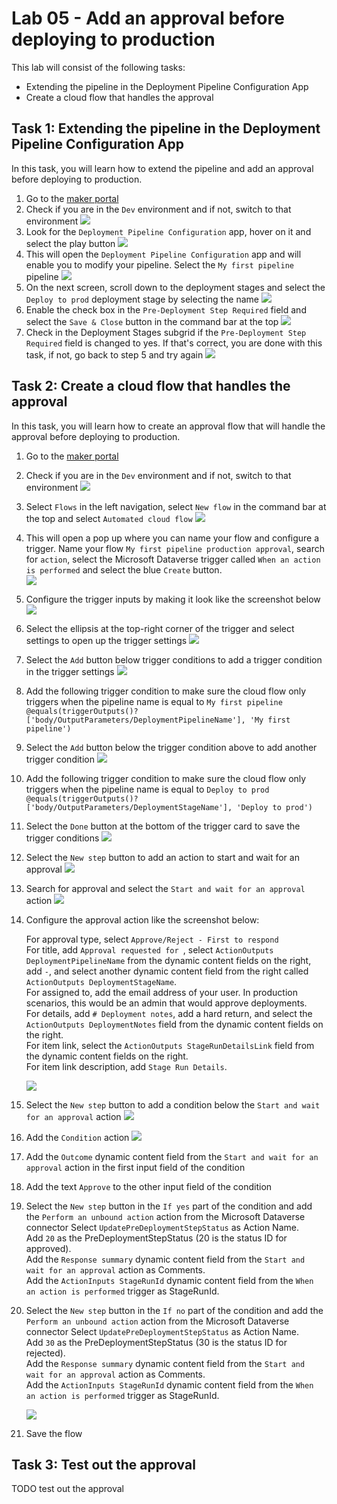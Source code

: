 # Lab 05 - Add an approval before deploying to production

This lab will consist of the following tasks:

* Extending the pipeline in the Deployment Pipeline Configuration App
* Create a cloud flow that handles the approval

## Task 1: Extending the pipeline in the Deployment Pipeline Configuration App

In this task, you will learn how to extend the pipeline and add an approval before deploying to production.

1. Go to the [maker portal](https://make.powerapps.com)
1. Check if you are in the `Dev` environment and if not, switch to that environment
    ![](./assets/check-environment-dev.png)
1. Look for the `Deployment Pipeline Configuration` app, hover on it and select the play button
    ![](./assets/extend-pipeline-open-deployment-pipeline-configuration-app.png)
1. This will open the `Deployment Pipeline Configuration` app and will enable you to modify your pipeline. Select the `My first pipeline` pipeline
    ![](./assets/extend-pipeline-select-pipeline.png)
1. On the next screen, scroll down to the deployment stages and select the `Deploy to prod` deployment stage by selecting the name
    ![](./assets/extend-pipeline-select-deploy-to-prod-stage.png)
1. Enable the check box in the `Pre-Deployment Step Required` field and select the `Save & Close` button in the command bar at the top
    ![](./assets/extend-pipeline-enable-pre-deployment-step.png)
1. Check in the Deployment Stages subgrid if the `Pre-Deployment Step Required` field is changed to yes. If that's correct, you are done with this task, if not, go back to step 5 and try again 
    ![](./assets/extend-pipeline-enable-pre-deployment-step-saved.png)

## Task 2: Create a cloud flow that handles the approval

In this task, you will learn how to create an approval flow that will handle the approval before deploying to production.

1. Go to the [maker portal](https://make.powerapps.com)
1. Check if you are in the `Dev` environment and if not, switch to that environment
    ![](./assets/check-environment-dev.png)
1. Select `Flows` in the left navigation, select `New flow` in the command bar at the top and select `Automated cloud flow` 
    ![](./assets/extend-pipeline-create-automated-cloud-flow.png)
1. This will open a pop up where you can name your flow and configure a trigger. Name your flow `My first pipeline production approval`, search for `action`, select the Microsoft Dataverse trigger called `When an action is performed` and select the blue `Create` button.  
    ![](./assets/extend-pipeline-cloud-flow-trigger.png)
1. Configure the trigger inputs by making it look like the screenshot below
    ![](./assets/extend-pipeline-cloud-flow-trigger-inputs.png)
1. Select the ellipsis at the top-right corner of the trigger and select settings to open up the trigger settings
    ![](./assets/extend-pipeline-cloud-flow-trigger-open-settings.png)
1. Select the `Add` button below trigger conditions to add a trigger condition in the trigger settings
    ![](./assets/extend-pipeline-cloud-flow-trigger-settings-add-condition.png)
1. Add the following trigger condition to make sure the cloud flow only triggers when the pipeline name is equal to `My first pipeline`
    `@equals(triggerOutputs()?['body/OutputParameters/DeploymentPipelineName'], 'My first pipeline')`
1. Select the `Add` button below the trigger condition above to add another trigger condition
    ![](./assets/extend-pipeline-cloud-flow-trigger-settings-add-another-condition.png)
1. Add the following trigger condition to make sure the cloud flow only triggers when the pipeline name is equal to `Deploy to prod`
    `@equals(triggerOutputs()?['body/OutputParameters/DeploymentStageName'], 'Deploy to prod')`
1. Select the `Done` button at the bottom of the trigger card to save the trigger conditions
    ![](./assets/extend-pipeline-cloud-flow-trigger-settings-save-condition.png)
1. Select the `New step` button to add an action to start and wait for an approval
    ![](./assets/extend-pipeline-cloud-flow-add-action.png)
1. Search for approval and select the `Start and wait for an approval` action
    ![](./assets/extend-pipeline-cloud-flow-add-approval.png)
1. Configure the approval action like the screenshot below:  
      
    For approval type, select `Approve/Reject - First to respond`  
    For title, add `Approval requested for `, select `ActionOutputs DeploymentPipelineName` from the dynamic content fields on the right, add ` - `, and select another dynamic content field from the right called `ActionOutputs DeploymentStageName`.  
    For assigned to, add the email address of your user. In production scenarios, this would be an admin that would approve deployments.  
    For details, add `# Deployment notes`, add a hard return, and select the `ActionOutputs DeploymentNotes` field from the dynamic content fields on the right.  
    For item link, select the `ActionOutputs StageRunDetailsLink` field from the dynamic content fields on the right.  
    For item link description, add `Stage Run Details`.  
      
    ![](./assets/extend-pipeline-cloud-flow-configure-approval.png)
1. Select the `New step` button to add a condition below the `Start and wait for an approval` action
    ![](./assets/extend-pipeline-cloud-flow-new-step-after-start-approval.png)
1. Add the `Condition` action
    ![](./assets/extend-pipeline-cloud-flow-add-condition.png)
1. Add the `Outcome` dynamic content field from the `Start and wait for an approval` action in the first input field of the condition
1. Add the text `Approve` to the other input field of the condition
1. Select the `New step` button in the `If yes` part of the condition and add the `Perform an unbound action` action from the Microsoft Dataverse connector
    Select `UpdatePreDeploymentStepStatus` as Action Name.  
    Add `20` as the PreDeploymentStepStatus (20 is the status ID for approved).  
    Add the `Response summary` dynamic content field from the `Start and wait for an approval` action as Comments.  
    Add the `ActionInputs StageRunId` dynamic content field from the `When an action is performed` trigger as StageRunId.  
1. Select the `New step` button in the `If no` part of the condition and add the `Perform an unbound action` action from the Microsoft Dataverse connector
    Select `UpdatePreDeploymentStepStatus` as Action Name.  
    Add `30` as the PreDeploymentStepStatus (30 is the status ID for rejected).  
    Add the `Response summary` dynamic content field from the `Start and wait for an approval` action as Comments.  
    Add the `ActionInputs StageRunId` dynamic content field from the `When an action is performed` trigger as StageRunId.  
      
    ![](./assets/extend-pipeline-cloud-flow-unbound-actions.png)
1. Save the flow

## Task 3: Test out the approval

TODO test out the approval
